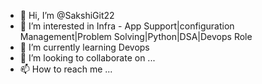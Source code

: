 - 👋 Hi, I’m @SakshiGit22
- 👀 I’m interested in Infra - App Support|configuration Management|Problem Solving|Python|DSA|Devops Role
- 🌱 I’m currently learning Devops
- 💞️ I’m looking to collaborate on ...
- 📫 How to reach me ...

<!---
SakshiGit22/SakshiGit22 is a ✨ special ✨ repository because its `README.md` (this file) appears on your GitHub profile.
You can click the Preview link to take a look at your changes.
--->

